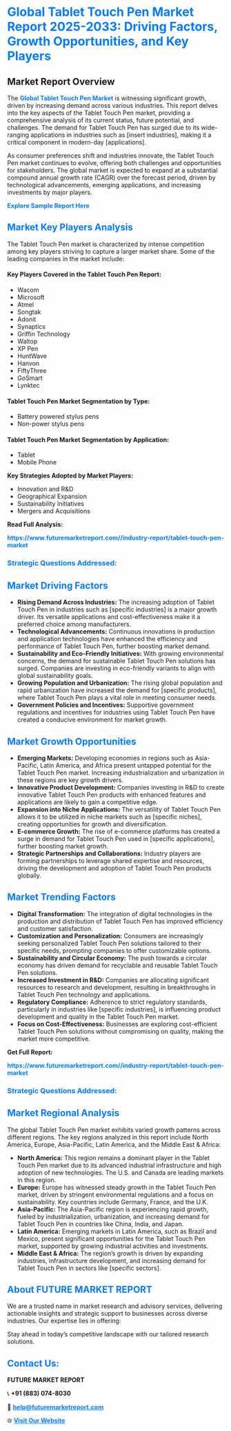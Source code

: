 <h1 style="color: #007BFF;">Global Tablet Touch Pen Market Report 2025-2033: Driving Factors, Growth Opportunities, and Key Players</h1>

<section id="overview">
<h2>Market Report Overview</h2>
<p>The <a href="https://www.futuremarketreport.com//industry-report/tablet-touch-pen-market" style="color: #007BFF; text-decoration: none;"><strong>Global Tablet Touch Pen Market</strong></a> is witnessing significant growth, driven by increasing demand across various industries. This report delves into the key aspects of the Tablet Touch Pen market, providing a comprehensive analysis of its current status, future potential, and challenges. The demand for Tablet Touch Pen has surged due to its wide-ranging applications in industries such as [insert industries], making it a critical component in modern-day [applications].</p>
<p>As consumer preferences shift and industries innovate, the Tablet Touch Pen market continues to evolve, offering both challenges and opportunities for stakeholders. The global market is expected to expand at a substantial compound annual growth rate (CAGR) over the forecast period, driven by technological advancements, emerging applications, and increasing investments by major players.</p>
</section>

<section id="overview">
<p><a href="https://www.futuremarketreport.com//request-sample/reportId=53023" style="color: #007BFF; text-decoration: none;"><strong>Explore Sample Report Here</strong></a></p>
</section>

<section id="key-players">
<h2 style="color: #007BFF;">Market Key Players Analysis</h2>
<p>The Tablet Touch Pen market is characterized by intense competition among key players striving to capture a larger market share. Some of the leading companies in the market include:</p>
<h4>Key Players Covered in the Tablet Touch Pen Report:</h4>
<ul><li>Wacom</li><li>Microsoft</li><li>Atmel</li><li>Songtak</li><li>Adonit</li><li>Synaptics</li><li>Griffin Technology</li><li>Waltop</li><li>XP Pen</li><li>HuntWave</li><li>Hanvon</li><li>FiftyThree</li><li>GoSmart</li><li>Lynktec</li></ul>
<h4>Tablet Touch Pen Market Segmentation by Type:</h4>
<ul><li>Battery powered stylus pens</li><li>Non-power stylus pens</li></ul>

<h4>Tablet Touch Pen Market Segmentation by Application:</h4>
<ul><li>Tablet</li><li>Mobile Phone</li></ul>
<p><strong>Key Strategies Adopted by Market Players:</strong></p>
<ul>
<li>Innovation and R&D</li>
<li>Geographical Expansion</li>
<li>Sustainability Initiatives</li>
<li>Mergers and Acquisitions</li>
</ul>
</section>

<section>
<p><strong>Read Full Analysis: </strong></p><a href="https://www.futuremarketreport.com//industry-report/tablet-touch-pen-market" style="color: #007BFF; text-decoration: none;"><strong>https://www.futuremarketreport.com//industry-report/tablet-touch-pen-market</strong></a>
<h3 style="color: #007BFF;">Strategic Questions Addressed:</h3>
</section>

<section id="driving-factors">
<h2 style="color: #007BFF;">Market Driving Factors</h2>
<ul>
<li><strong>Rising Demand Across Industries:</strong> The increasing adoption of Tablet Touch Pen in industries such as [specific industries] is a major growth driver. Its versatile applications and cost-effectiveness make it a preferred choice among manufacturers.</li>
<li><strong>Technological Advancements:</strong> Continuous innovations in production and application technologies have enhanced the efficiency and performance of Tablet Touch Pen, further boosting market demand.</li>
<li><strong>Sustainability and Eco-Friendly Initiatives:</strong> With growing environmental concerns, the demand for sustainable Tablet Touch Pen solutions has surged. Companies are investing in eco-friendly variants to align with global sustainability goals.</li>
<li><strong>Growing Population and Urbanization:</strong> The rising global population and rapid urbanization have increased the demand for [specific products], where Tablet Touch Pen plays a vital role in meeting consumer needs.</li>
<li><strong>Government Policies and Incentives:</strong> Supportive government regulations and incentives for industries using Tablet Touch Pen have created a conducive environment for market growth.</li>
</ul>
</section>

<section id="growth-opportunities">
<h2 style="color: #007BFF;">Market Growth Opportunities</h2>
<ul>
<li><strong>Emerging Markets:</strong> Developing economies in regions such as Asia-Pacific, Latin America, and Africa present untapped potential for the Tablet Touch Pen market. Increasing industrialization and urbanization in these regions are key growth drivers.</li>
<li><strong>Innovative Product Development:</strong> Companies investing in R&D to create innovative Tablet Touch Pen products with enhanced features and applications are likely to gain a competitive edge.</li>
<li><strong>Expansion into Niche Applications:</strong> The versatility of Tablet Touch Pen allows it to be utilized in niche markets such as [specific niches], creating opportunities for growth and diversification.</li>
<li><strong>E-commerce Growth:</strong> The rise of e-commerce platforms has created a surge in demand for Tablet Touch Pen used in [specific applications], further boosting market growth.</li>
<li><strong>Strategic Partnerships and Collaborations:</strong> Industry players are forming partnerships to leverage shared expertise and resources, driving the development and adoption of Tablet Touch Pen products globally.</li>
</ul>
</section>

<section id="trending-factors">
<h2 style="color: #007BFF;">Market Trending Factors</h2>
<ul>
<li><strong>Digital Transformation:</strong> The integration of digital technologies in the production and distribution of Tablet Touch Pen has improved efficiency and customer satisfaction.</li>
<li><strong>Customization and Personalization:</strong> Consumers are increasingly seeking personalized Tablet Touch Pen solutions tailored to their specific needs, prompting companies to offer customizable options.</li>
<li><strong>Sustainability and Circular Economy:</strong> The push towards a circular economy has driven demand for recyclable and reusable Tablet Touch Pen solutions.</li>
<li><strong>Increased Investment in R&D:</strong> Companies are allocating significant resources to research and development, resulting in breakthroughs in Tablet Touch Pen technology and applications.</li>
<li><strong>Regulatory Compliance:</strong> Adherence to strict regulatory standards, particularly in industries like [specific industries], is influencing product development and quality in the Tablet Touch Pen market.</li>
<li><strong>Focus on Cost-Effectiveness:</strong> Businesses are exploring cost-efficient Tablet Touch Pen solutions without compromising on quality, making the market more competitive.</li>
</ul>
</section>

<section>
<p><strong>Get Full Report: </strong></p><a href="https://www.futuremarketreport.com//industry-report/tablet-touch-pen-market" style="color: #007BFF; text-decoration: none;"><strong>https://www.futuremarketreport.com//industry-report/tablet-touch-pen-market</strong></a>
<h3 style="color: #007BFF;">Strategic Questions Addressed:</h3>
</section>


<section id="regional-analysis">
<h2 style="color: #007BFF;">Market Regional Analysis</h2>
<p>The global Tablet Touch Pen market exhibits varied growth patterns across different regions. The key regions analyzed in this report include North America, Europe, Asia-Pacific, Latin America, and the Middle East & Africa:</p>
<ul>
<li><strong>North America:</strong> This region remains a dominant player in the Tablet Touch Pen market due to its advanced industrial infrastructure and high adoption of new technologies. The U.S. and Canada are leading markets in this region.</li>
<li><strong>Europe:</strong> Europe has witnessed steady growth in the Tablet Touch Pen market, driven by stringent environmental regulations and a focus on sustainability. Key countries include Germany, France, and the U.K.</li>
<li><strong>Asia-Pacific:</strong> The Asia-Pacific region is experiencing rapid growth, fueled by industrialization, urbanization, and increasing demand for Tablet Touch Pen in countries like China, India, and Japan.</li>
<li><strong>Latin America:</strong> Emerging markets in Latin America, such as Brazil and Mexico, present significant opportunities for the Tablet Touch Pen market, supported by growing industrial activities and investments.</li>
<li><strong>Middle East & Africa:</strong> The region’s growth is driven by expanding industries, infrastructure development, and increasing demand for Tablet Touch Pen in sectors like [specific sectors].</li>
</ul>
</section>

<footer>
<h2 style="color: #007BFF;">About FUTURE MARKET REPORT</h2>
<p>We are a trusted name in market research and advisory services, delivering actionable insights and strategic support to businesses across diverse industries. Our expertise lies in offering:</p>

<p>Stay ahead in today’s competitive landscape with our tailored research solutions.</p>

<h2 style="color: #007BFF;">Contact Us:</h2>
<p><strong>FUTURE MARKET REPORT</strong></p>
<p>📞 <strong>+91 (883) 074-8030</strong></p>
<p>📧 <strong><a href="mailto:help@futuremarketreport.com" style="color: #007BFF;">help@futuremarketreport.com</a></strong></p>
<p>🌐 <strong><a href="https://www.futuremarketreport.com/" style="color: #007BFF;">Visit Our Website</a></strong></p>
</footer>